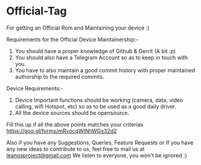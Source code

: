 # Official-Tag
For getting an Official Rom and Maintaining your device :)

Requirements for the Official Device Maintainership:-

1. You should have a proper knowledge of Github & Gerrit (A bit :p)
2. You should also have a Telegram Account so as to keep in touch with you.
3. You have to also maintain a good commit history with proper maintained authorship to the required commits.

Device Requirements:-
1. Device Important functions should be working (camera, data, video calling, wifi Hotspot, etc) so as to be used as a good daily driver.
2. All the device sources should be opensource.

Fill this up if all the above points matches your criterias
https://goo.gl/forms/mRvocqWINhWGs32d2

Also if you have any Suggestions, Queries, Feature Requests or If you have any new ideas to contribute to us, feel free to mail us at leanosproject@gmail.com We listen to everyone, you won't be ignored :)
